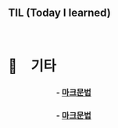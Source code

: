 TIL  (Today I learned)
---------
</br>

# 🫶 기타
### 　　　　　　- [마크문법](마크다운문법.md)
### 　　　　　　- [마크문법](마크다운문법.md)

   
